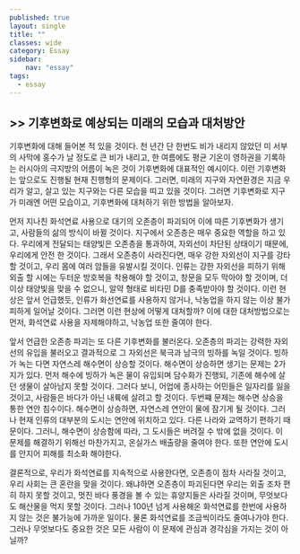 ```yaml
---
published: true
layout: single
title: ""
classes: wide
category: Essay
sidebar:
    nav: "essay" 
tags: 
  - essay
---
```


## >> 기후변화로 예상되는 미래의 모습과 대처방안

  기후변화에 대해 들어본 적 있을 것이다. 천 년간 단 한번도 비가 내리지 않았던 미 서부의 사막에 홍수가 날 정도로 큰 비가 내리고, 한 여름에도 평균 기온이 영하권을 기록하는 러시아의 극지방의 어름이 녹은 것이 기후변화에 대표적인 예시이다. 이런 기후변화는 앞으로도 진행될 현재 진행형의 문제이다. 그러면, 미래의 지구와 자연환경은 지금 우리가 알고, 살고 있는 지구와는 다른 모습을 띠고 있을 것이다. 그러면 기후변화로 지구가 미래엔 어떤 모습이고, 기후변화에 대처하기 위한 방법을 알아보자. 


  먼저 지나친 화석연료 사용으로 대기의 오존층이 파괴되어 이에 따른 기후변화가 생기고, 사람들의 삶의 방식이 바뀔 것이다. 지구에서 오존층은 매우 중요한 역할을 하고 있다. 우리에게 전달되는 태양빛은 오존층을 통과하여, 자외선이 차단된 상태이기 때문에, 우리에게 안전 한 것이다. 그래서 오존층이 사라진다면, 매우 강한 자외선이 지구를 강타할 것이고, 우리 몸에 여러 암들을 유발시킬 것이다. 인류는 강한 자외선을 피하기 위해 외출 할 시에는 두터운 방호복을 착용해야 할 것이고, 창문을 모두 막아야 할 것이며, 더이상 태양빛을 맞을 수 없으니, 알약 형태로 비타민 D를 충족받아야 할 것이다. 이런 현상은 앞서 언급했듯, 인류가 화선연료를 사용하지 않거나, 낙농업을 하지 않는 이상 불가피하게 일어날 것이다. 그러면 이런 현상에 어떻게 대처할까? 이에 대한 대처방법으로는 먼저, 화석연료 사용을 자제해야하고, 낙농업 또한 줄여야 한다.
  
  앞서 언급한 오존층 파괴는 또 다른 기후변화를 불러온다. 오존층의 파괴는 강력한 자외선의 유입을 불러오고 결과적으로 그 자외선은 북극과 남극의 빙하를 녹일 것이다. 빙하가 녹는 다면 자연스레 해수면이 상승할 것이다. 해수면이 상승하면 생기는 문제는 2가지가 있다. 먼저 해수에 빙하가 녹은 물이 유입되며 담수화가 진행되, 기존에 해수에 살던 생물이 살아남지 못할 것이다. 그러다 보니, 어업에 종사하는 어민들은 일자리를 잃을 것이고, 사람들은 바다가 아닌 내륙에 살려고 할 것이다. 두번쨰 문제는 해수면 상승을 통한 연안 침수이다. 해수면이 상승하면, 자연스레 연안이 물에 잠기게 될 것이다. 그러나 현재 인류의 대부분의 도시는 연안에 위치하고 있다. 다른 나라와 교역하기 편하기 때문이다. 그러니, 해수면이 상승함에 따라, 그 도시들은 버려질 수 밖에 없을 것이다. 이 문제를 해결하기 위해선 마찬가지고, 온실가스 배출량을 줄여야 한다. 또한 연안에 도시를 안지어 피해를 최소화 해야한다.
  
  결론적으로, 우리가 화석연료를 지속적으로 사용한다면, 오존층이 점차 사라질 것이고, 우리 사회는 큰 혼란을 맞을 것이다. 왜냐하면 오존층이 파괴된다면 우리는 외출 조차 편히 하지 못할 것이고, 멋진 바다 풍경을 볼 수 있는 휴양지들은 사라질 것이며, 무엇보다도 해산물을 먹지 못할 것이다. 그러나 100년 넘게 사용해온 화석연료를 한번에 사용하지 않는 것은 불가능에 가까운 일이다. 물론 화석연료를 조금씩이라도 줄여나가야 한다.그러나 무엇보다도 중요한 것은 모든 사람이 이 문제에 관심과 경각심을 가지는 것이 아닐까?
  
  
